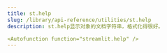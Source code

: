 ```yaml
---
title: st.help
slug: /library/api-reference/utilities/st.help
description: st.help显示对象的文档字符串，格式化得很好。

<Autofunction function="streamlit.help" />
---
```

